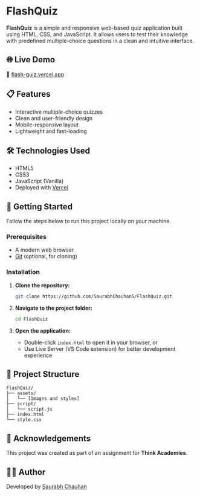 # FlashQuiz

**FlashQuiz** is a simple and responsive web-based quiz application built using HTML, CSS, and JavaScript. It allows users to test their knowledge with predefined multiple-choice questions in a clean and intuitive interface.

## 🌐 Live Demo

🔗 [flash-quiz.vercel.app](https://flash-quiz-cyan.vercel.app)

## 📋 Features

- Interactive multiple-choice quizzes
- Clean and user-friendly design
- Mobile-responsive layout
- Lightweight and fast-loading

## 🛠️ Technologies Used

- HTML5
- CSS3
- JavaScript (Vanilla)
- Deployed with [Vercel](https://vercel.com)

## 🚀 Getting Started

Follow the steps below to run this project locally on your machine.

### Prerequisites

- A modern web browser
- [Git](https://git-scm.com/) (optional, for cloning)

### Installation

1. **Clone the repository:**

   ```bash
   git clone https://github.com/SaurabhChauhan5/FlashQuiz.git
   ```

2. **Navigate to the project folder:**

   ```bash
   cd FlashQuiz
   ```

3. **Open the application:**

   - Double-click `index.html` to open it in your browser, or  
   - Use Live Server (VS Code extension) for better development experience

## 📁 Project Structure

```
FlashQuiz/
├── assets/
│   └── [Images and styles]
├── script/
│   └── script.js
├── index.html
└── style.css
```

## 📘 Acknowledgements

This project was created as part of an assignment for **Think Academies**.

## 🙋‍♂️ Author

Developed by [Saurabh Chauhan](https://github.com/SaurabhChauhan5)
